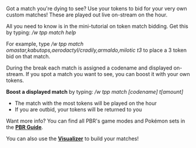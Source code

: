 Got a match you're dying to see?  Use your tokens to bid for your very own custom matches!  These are played out live on-stream on the hour.

All you need to know is in the mini-tutorial on token match bidding.  Get this by typing: */w tpp match help*

For example, type */w tpp match omastar,kabutops,aerodactyl/cradily,armaldo,milotic t3* to place a 3 token bid on that match.

During the break each match is assigned a codename and displayed on-stream.  If you spot a match you want to see, you can boost it with your own tokens.

**Boost a displayed match** by typing: */w tpp match [codename] t[amount]*

* The match with the most tokens will be played on the hour
* If you are outbid, your tokens will be returned to you

Want more info? You can find all PBR's game modes and Pokémon sets in the [**PBR Guide**](https://docs.google.com/spreadsheets/d/1Y37Yl348uS8cV3bhdxOHB2MbECcEP4SKUejgXrkl1ZU).

You can also use the [**Visualizer**](http://chfoo.github.io/fogchamp) to build your matches!
